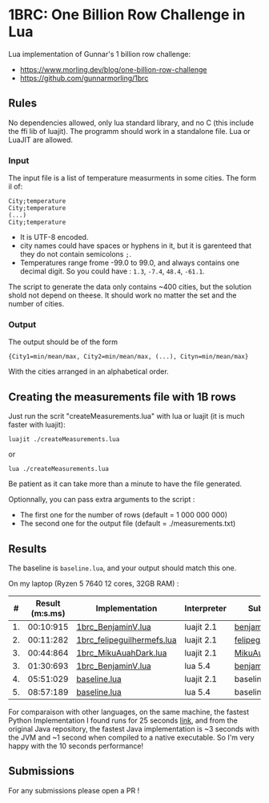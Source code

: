 # 1BRC: One Billion Row Challenge in Lua

Lua implementation of Gunnar's 1 billion row challenge:
- https://www.morling.dev/blog/one-billion-row-challenge
- https://github.com/gunnarmorling/1brc

## Rules

No dependencies allowed, only lua standard library, and no C (this include the ffi lib of luajit). The programm should work in a standalone file. Lua or LuaJIT are allowed.

### Input

The input file is a list of temperature measurments in some cities. The form il of:
```
City;temperature
City;temperature
(...)
City;temperature
```
- It is UTF-8 encoded.
- city names could have spaces or hyphens in it, but it is garenteed that they do not contain semicolons `;`.
- Temperatures range frome -99.0 to 99.0, and always contains one decimal digit. So you could have : `1.3`, `-7.4`, `48.4`, `-61.1`.

The script to generate the data only contains ~400 cities, but the solution shold not depend on theese. It should work no matter the set and the number of cities.

### Output

The output should be of the form
```
{City1=min/mean/max, City2=min/mean/max, (...), Cityn=min/mean/max}
```
With the cities arranged in an alphabetical order.

## Creating the measurements file with 1B rows

Just run the scrit "createMeasurements.lua" with lua or luajit (it is much faster with luajit):
```shell
luajit ./createMeasurements.lua
```
or
```shell
lua ./createMeasurements.lua
```

Be patient as it can take more than a minute to have the file generated.

Optionnally, you can pass extra arguments to the script :
- The first one for the number of rows (default = 1 000 000 000)
- The second one for the output file (default = ./measurements.txt)

## Results

The baseline is `baseline.lua`, and your output should match this one.

On my laptop (Ryzen 5  7640 12 cores, 32GB RAM) :

| # | Result (m:s.ms) | Implementation     | Interpreter | Submitter     |
|---|-----------------|--------------------|-----|---------------|
| 1.|        00:10:915 |  [1brc_BenjaminV.lua](https://github.com/benjamin-voisin/1brc/blob/main/1brc_BenjaminV.lua)   | luajit 2.1 | [benjamin-voisin](https://github.com/benjamin-voisin) |
| 2.|        00:11:282 |  [1brc_felipeguilhermefs.lua](https://github.com/benjamin-voisin/1brc/blob/main/1brc_felipeguilhermefs.lua) | luajit 2.1 | [felipeguilhermefs](https://github.com/felipeguilhermefs)
| 3.|        00:44:864 |  [1brc_MikuAuahDark.lua](https://gist.github.com/MikuAuahDark/8cdbe5827a32e65157005e7163a4b9cc) | luajit 2.1 | [MikuAuahDark](https://github.com/MikuAuahDark)
| 3.|        01:30:693 |  [1brc_BenjaminV.lua](https://github.com/benjamin-voisin/1brc/blob/main/1brc_BenjaminV.lua)   | lua 5.4 | [benjamin-voisin](https://github.com/benjamin-voisin) |
| 4.|        05:51:029 |  [baseline.lua](https://github.com/benjamin-voisin/1brc/blob/main/baseline.lua)   | luajit 2.1 | baseline |
| 5.|        08:57:189 |  [baseline.lua](https://github.com/benjamin-voisin/1brc/blob/main/baseline.lua)   | lua 5.4 | baseline |

For comparaison with other languages, on the same machine, the fastest Python Implementation I found runs for 25 seconds [link](https://github.com/ifnesi/1brc#submitting), and from the original Java repository, the fastest Java implementation is ~3 seconds with the JVM and ~1 second when compiled to a native executable. So I'm very happy with the 10 seconds performance!

## Submissions

For any submissions please open a PR !
